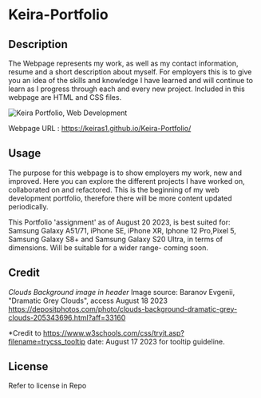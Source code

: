 # Keira-Portfolio

## Description

The Webpage represents my work, as well as my contact information, resume and a short description about myself. For employers this is to give you an idea of the skills and knowledge I have learned and will continue to learn as I progress through each and every new project. Included in this webpage are HTML and CSS files.


![Keira Portfolio, Web Development](./image/Portfolioscreenshot.png)


Webpage URL : https://keiras1.github.io/Keira-Portfolio/


## Usage 

The purpose for this webpage is to show employers my work, new and improved. Here you can explore the different projects I have worked on, collaborated on and refactored. This is the beginning of my web development portfolio, therefore there will be more content updated periodically.

This Portfolio 'assignment' as of August 20 2023, is best suited for: Samsung Galaxy A51/71, iPhone SE, iPhone XR, Iphone 12 Pro,Pixel 5, Samsung Galaxy S8+ and Samsung Galaxy S20 Ultra, in terms of dimensions. Will be suitable for a wider range- coming soon.


## Credit

*Clouds Background image in header*
Image source: Baranov Evgenii, "Dramatic Grey Clouds", access August 18 2023
https://depositphotos.com/photo/clouds-background-dramatic-grey-clouds-205343696.html?aff=33160 

*Credit to https://www.w3schools.com/css/tryit.asp?filename=trycss_tooltip date: August 17 2023 for tooltip guideline.

## License

Refer to license in Repo
